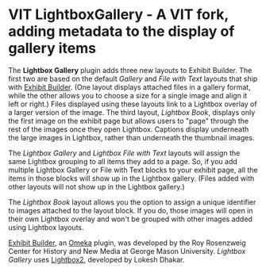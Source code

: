 VIT LightboxGallery - A VIT fork, adding metadata to the display of gallery items
===============

The **Lightbox Gallery** plugin adds three new layouts to Exhibit Builder. The first two are based on the default _Gallery_ and _File with Text_ layouts that ship with [Exhibit Builder](https://github.com/omeka/plugin-ExhibitBuilder). (One layout displays attached files in a gallery format, while the other allows you to choose a size for a single image and align it left or right.) Files displayed using these layouts link to a Lightbox overlay of a larger version of the image. The third layout, _Lightbox Book_, displays only the first image on the exhibit page but allows users to "page" through the rest of the images once they open Lightbox. Captions display underneath the large images in Lightbox, rather than underneath the thumbnail images.

The _Lightbox Gallery_ and _Lightbox File with Text_ layouts will assign the same Lightbox grouping to all items they add to a page. So, if you add multiple Lightbox Gallery or File with Text blocks to your exhibit page, all the items in those blocks will show up in the Lightbox gallery. (Files added with other layouts will not show up in the Lightbox gallery.)

The _Lightbox Book_ layout allows you the option to assign a unique identifier to images attached to the layout block. If you do, those images will open in their own Lightbox overlay and won't be grouped with other images added using Lightbox layouts.

[Exhibit Builder](https://github.com/omeka/plugin-ExhibitBuilder), an [Omeka](http://omeka.org/) plugin, was developed by the Roy Rosenzweig Center for History and New Media at George Mason University. _Lightbox Gallery_ uses [Lightbox2](https://github.com/lokesh/lightbox2), developed by Lokesh Dhakar.
